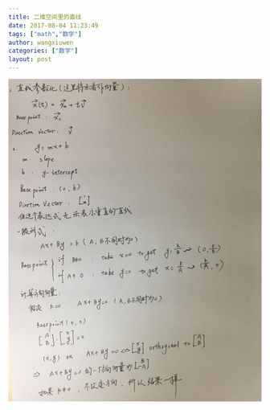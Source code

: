 ```yaml
---
title: 二维空间里的直线
date: 2017-08-04 11:23:49
tags: ["math","数学"]
author: wangxiuwen
categories: ["数学"]
layout: post
---
```


![image.png](/images/1e0338e5cb601851cdd9c472cf4e0606.png)